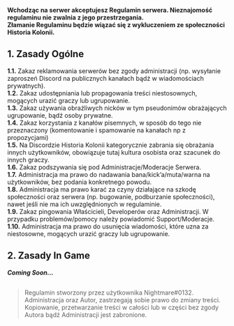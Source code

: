 **Wchodząc na serwer akceptujesz Regulamin serwera. Nieznajomość regulaminu nie zwalnia z jego przestrzegania.**  
**Złamanie Regulaminu będzie wiązać się z wykluczeniem ze społeczności Historia Kolonii.**
  
  
## 1. Zasady Ogólne
  
**1.1.** Zakaz reklamowania serwerów bez zgody administracji (np. wysyłanie zaproszeń Discord na publicznych kanałach bądź w wiadomościach prywatnych).  
**1.2.** Zakaz udostępniania lub propagowania treści niestosownych, mogących urazić graczy lub ugrupowanie.  
**1.3.** Zakaz używania obraźliwych nicków w tym pseudonimów obrażających ugrupowanie, bądź osoby prywatne.  
**1.4.** Zakaz korzystania z kanałów pisemnych, w sposób do tego nie przeznaczony (komentowanie i spamowanie na kanałach np z propozycjami)  
**1.5.** Na Discordzie Historia Kolonii kategorycznie zabrania się obrażania innych użytkowników, obowiązuje tutaj kultura osobista oraz szacunek do innych graczy.  
**1.6.** Zakaz podszywania się pod Administracje/Moderacje Serwera.  
**1.7.** Administracja ma prawo do nadawania bana/kick’a/muta/warna na użytkowników, bez podania konkretnego powodu.  
**1.8.** Administracja ma prawo karać za czyny działające na szkodę społeczności oraz serwera (np. bugowanie, podburzanie społeczności), nawet jeśli nie ma ich uwzględnionych w regulaminie.  
**1.9.** Zakaz pingowania Właścicieli, Developerów oraz Administracji. W przypadku problemów/pomocy należy powiadomić Support/Moderacje.  
**1.10.** Administracja ma prawo do usunięcia wiadomości, które uzna za niestosowne, mogących urazić graczy lub ugrupowanie.  

## 2. Zasady In Game

***Coming Soon...***

##  

> Regulamin stworzony przez użytkownika Nightmare#0132. Administracja oraz Autor, zastrzegają sobie prawo do zmiany treści. Kopiowanie, przetwarzanie treści w całości lub w części bez zgody Autora bądź Administracji jest zabronione.
